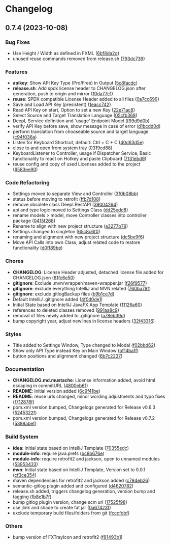 <!--
 SPDX-FileCopyrightText: 2022 Dominik Wombacher <dominik@wombacher.cc>

 SPDX-License-Identifier: CC0-1.0
-->
# Changelog

## 0.7.4 (2023-10-08)

### Bug Fixes

- Use Height / Width as defined in FXML ([6bf8da2d](https://git.sr.ht/~wombelix/jDeepL/commit/?id=6bf8da2d85f79ef866435ea1b62f1e51bc1ff3f6))
- unused reuse commands removed from release.sh ([793dc739](https://git.sr.ht/~wombelix/jDeepL/commit/?id=793dc739b75559204a7cfb63f1fc82e590aa61e9))


### Features

- **apikey**: Show API Key Type (Pro/Free) in Output ([5c8facdc](https://git.sr.ht/~wombelix/jDeepL/commit/?id=5c8facdc6f41f2c0116b0d3e449f75f26c7a163f))
- **release.sh**: Add spdx license header to CHANGELOG.json after generation, push to origin and mirror ([10da77c1](https://git.sr.ht/~wombelix/jDeepL/commit/?id=10da77c1052dc7bbfa7dc483db22075e3cee4a38))
- **reuse**: SPDX compatible License Header added to all files ([0a7cc699](https://git.sr.ht/~wombelix/jDeepL/commit/?id=0a7cc6998f2eab8fdf69627b5250f2ee73a9eaf9))
- Save and Load API Key (presistent) ([1eacc742](https://git.sr.ht/~wombelix/jDeepL/commit/?id=1eacc7421b055c3821f700d5b108b4523644ce1a))
- Read API Key on start, Option to set a new Key ([22e71ac8](https://git.sr.ht/~wombelix/jDeepL/commit/?id=22e71ac8120fd1190ea25f32e6ef5e7973b9a054))
- Select Source and Target Translation Language ([05cfb368](https://git.sr.ht/~wombelix/jDeepL/commit/?id=05cfb368783b929ddc29779746c810c499795a8d))
- DeepL Service definition and 'usage' Endpoint Model ([f99d9d0b](https://git.sr.ht/~wombelix/jDeepL/commit/?id=f99d9d0bff661fef8c492c8d48f6e5f580af3f8e))
- verify API Key before save, show message in case of error ([d1bcdd0d](https://git.sr.ht/~wombelix/jDeepL/commit/?id=d1bcdd0d2fbd9404eb201a3b8158136ed6c5ba5b))
- perform translation from chooseable source and target language ([c94f036a](https://git.sr.ht/~wombelix/jDeepL/commit/?id=c94f036a88781ec86d50f3096be3ae70642db8ae))
- Listen for Keyboard Shortcut, default: Ctrl + C + C ([40d63d5e](https://git.sr.ht/~wombelix/jDeepL/commit/?id=40d63d5e942a78ac83cf6bb17a98227bb91bc8d6))
- close to and open from system tray ([0319cd88](https://git.sr.ht/~wombelix/jDeepL/commit/?id=0319cd88feb62bce6bd7c0648464b51f87ce80cf))
- KeyboardListener to Controller, usage if Dispatcher Service, Basic functionality to react on Hotkey and paste Clipboard ([7131ebd9](https://git.sr.ht/~wombelix/jDeepL/commit/?id=7131ebd9b07fd305497fffca7644a1fd0e793aa4))
- reuse config and copy of used Licenses added to the project ([6583ee90](https://git.sr.ht/~wombelix/jDeepL/commit/?id=6583ee905935bccd74808bc9b70e6e5f9e582213))


### Code Refactoring

- Settings moved to separate View and Controller ([3f0b08bb](https://git.sr.ht/~wombelix/jDeepL/commit/?id=3f0b08bbad55b5f09338bde2d031f8343a5547a2))
- status before moving to retrofit ([ffb7d108](https://git.sr.ht/~wombelix/jDeepL/commit/?id=ffb7d108c4b63d8d6afba7ef00e8c3f5c55e93fc))
- remove obsolete class DeepLRestAPI ([39004264](https://git.sr.ht/~wombelix/jDeepL/commit/?id=3900426453780a5046deae93b2f456238aa385ec))
- api and type logic moved to Settings Class ([dd25edd8](https://git.sr.ht/~wombelix/jDeepL/commit/?id=dd25edd8d490b0d9ec4c517ad826161369e76a3b))
- rename models > model, move Controller classes into controller package ([0415f268](https://git.sr.ht/~wombelix/jDeepL/commit/?id=0415f2684ee602411cf76b781ad901494a8b5a51))
- Rename to align with new project structure ([a3277b79](https://git.sr.ht/~wombelix/jDeepL/commit/?id=a3277b792aaeddd2fb4898432fdecb3e6ce78265))
- Settings changed to singleton ([65c8c6f0](https://git.sr.ht/~wombelix/jDeepL/commit/?id=65c8c6f03efe8681babb42082b6916b322667318))
- renaming and alignment with new project structure ([dc5be9f6](https://git.sr.ht/~wombelix/jDeepL/commit/?id=dc5be9f633032806e5f0003c58ddeaa131f5e05d))
- Move API Calls into own Class, adjust related code to restore functionality ([d0ff89be](https://git.sr.ht/~wombelix/jDeepL/commit/?id=d0ff89becfca342b557b791ad8c67c5f83481ed0))


### Chores

- **CHANGELOG**: License Header adjusted, detached license file added for CHANGELOG.json ([81fc6e50](https://git.sr.ht/~wombelix/jDeepL/commit/?id=81fc6e5070e4ad0b9e3491f88c980ebe8ce30166))
- **gitignore**: Exclude .mvn/wrapper/maven-wrapper.jar ([f26f9577](https://git.sr.ht/~wombelix/jDeepL/commit/?id=f26f95772c6dcd208b6b35ed77ffe15651f6e794))
- **gitignore**: exclude everything IntelliJ and MVN related ([760ba78f](https://git.sr.ht/~wombelix/jDeepL/commit/?id=760ba78f7f3ed43732200d86c4a6ba54f9c25889))
- **gitignore**: exclude gitlogBackup files ([b9b1ce7d](https://git.sr.ht/~wombelix/jDeepL/commit/?id=b9b1ce7df823c3eeb3df5297c7bc4eacdd0a2002))
- Default IntelliJ .gitignore added ([4f0d0de1](https://git.sr.ht/~wombelix/jDeepL/commit/?id=4f0d0de1a508db5e223263df9d85deae02015352))
- Initial State based on IntelliJ JavaFX App Template ([11126a60](https://git.sr.ht/~wombelix/jDeepL/commit/?id=11126a607f04257d120b78280b7e2aa5155f55ba))
- references to deleted classes removed ([991aa8c9](https://git.sr.ht/~wombelix/jDeepL/commit/?id=991aa8c930a55d320b64938250c52e6cfff2cccc))
- removal of files newly added to .gitignore ([a78eb39d](https://git.sr.ht/~wombelix/jDeepL/commit/?id=a78eb39d242f570e31cb3a17a06db84a6d35bf65))
- bump copyright year, adjust newlines in license headers ([32f43316](https://git.sr.ht/~wombelix/jDeepL/commit/?id=32f43316e13868b4f6442a4ff478e62c4071928f))


### Styles

- Title added to Settings Window, Type changed to Modal ([f02bbd62](https://git.sr.ht/~wombelix/jDeepL/commit/?id=f02bbd6284a1f87b0a82d23cb3645fb0031c998c))
- Show only API Type instead Key on Main Window ([bf14ba1f](https://git.sr.ht/~wombelix/jDeepL/commit/?id=bf14ba1fcd9aab31c57cb58e8e09c4f76121c139))
- button positions and alignment changed ([6b7c2237](https://git.sr.ht/~wombelix/jDeepL/commit/?id=6b7c223744581e3209ac1fabea58b2e790308ef0))


### Documentation

- **CHANGELOG.md.mustache**: License information added, avoid html escaping in commitURL ([4800eb61](https://git.sr.ht/~wombelix/jDeepL/commit/?id=4800eb61d2caa339f99df87539e69349835b117f))
- **README**: Initial version added ([6c9f41be](https://git.sr.ht/~wombelix/jDeepL/commit/?id=6c9f41be3895fe50a063c334af306931de6f6463))
- **README**: reuse urls changed, minor wording adjustments and typo fixes ([f712878f](https://git.sr.ht/~wombelix/jDeepL/commit/?id=f712878fd3f94462349a57d7b745cb9c7a97df43))
- pom.xml version bumped, Changelogs generated for Release v0.6.3 ([5245322f](https://git.sr.ht/~wombelix/jDeepL/commit/?id=5245322ffa493b78db4060c74740e70082a813f8))
- pom.xml version bumped, Changelogs generated for Release v0.7.2 ([5388abef](https://git.sr.ht/~wombelix/jDeepL/commit/?id=5388abef5cef29185aa02ae456fdfdbbaa564d3a))


### Build System

- **idea**: Initial state based on IntelliJ Template ([70355edc](https://git.sr.ht/~wombelix/jDeepL/commit/?id=70355edcbdc8672751f3776c5a44f8185930a344))
- **module-info**: require java.prefs ([bc8b676e](https://git.sr.ht/~wombelix/jDeepL/commit/?id=bc8b676e90bb66b3ac105cc8ae1a30e96f9026ae))
- **module-info**: require retrofit2 and jackson, open to unnamed modules ([53953433](https://git.sr.ht/~wombelix/jDeepL/commit/?id=539534339ffa5183821a3c854f3250eeb5da2c37))
- **mvn**: Initial state based on IntelliJ Template, Version set to 0.0.1 ([cf3ce354](https://git.sr.ht/~wombelix/jDeepL/commit/?id=cf3ce354b46a3c95fd43196f84eda4aaa1e5b414))
- maven dependencies for retrofit2 and jackson added ([c794eb26](https://git.sr.ht/~wombelix/jDeepL/commit/?id=c794eb2640aec48552515e2dc7bfde5dfb171c01))
- semantic-gitlog plugin added and configured ([d4620782](https://git.sr.ht/~wombelix/jDeepL/commit/?id=d4620782bd84a3d4e24dc49a722cd493e5690171))
- release.sh added, triggers changelog generation, version bump and tagging ([fb8e1b7f](https://git.sr.ht/~wombelix/jDeepL/commit/?id=fb8e1b7f6df3bdbe8b3352b1d0206e06683f4600))
- bump gitlog plugin version, change scm url ([17525f98](https://git.sr.ht/~wombelix/jDeepL/commit/?id=17525f98b66574f762743680907ed2d45af515bb))
- use jlink and shade to create fat jar ([0a67423f](https://git.sr.ht/~wombelix/jDeepL/commit/?id=0a67423f7773e38ef86e3f0855eb83ff116727f8))
- exclude temporary build files/folders from git ([fcccfdbf](https://git.sr.ht/~wombelix/jDeepL/commit/?id=fcccfdbf40d0f42e98e512ab410177856e114526))


### Others

- bump version of FXTrayIcon and retrofit2 ([f81493b1](https://git.sr.ht/~wombelix/jDeepL/commit/?id=f81493b1dbc015f4454b0e5b40f323920641a028))
